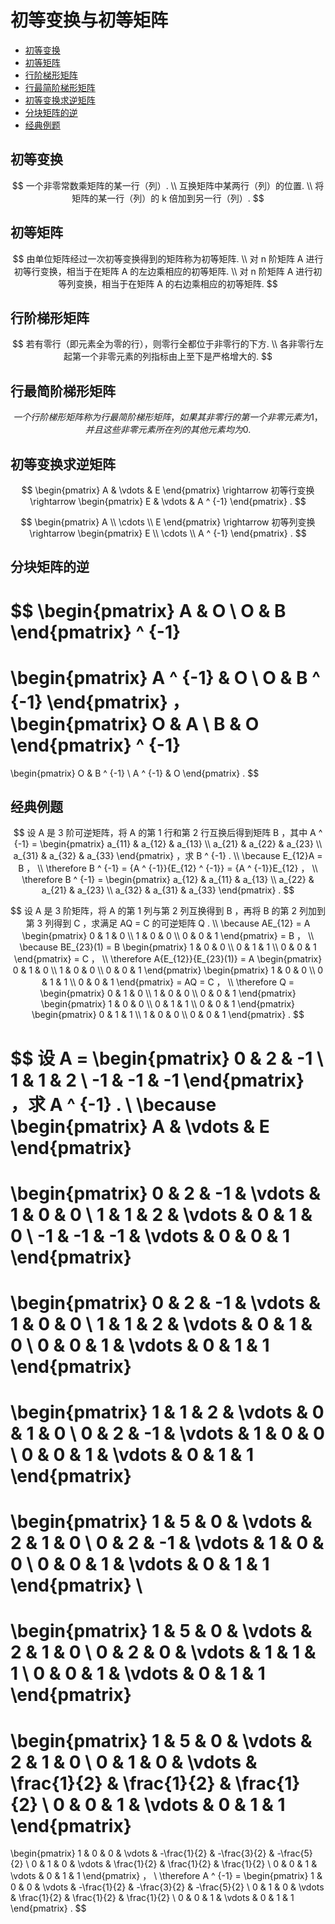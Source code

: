 # 初等变换与初等矩阵

* [初等变换](#初等变换)
* [初等矩阵](#初等矩阵)
* [行阶梯形矩阵](#行阶梯形矩阵)
* [行最简阶梯形矩阵](#行最简阶梯形矩阵)
* [初等变换求逆矩阵](#初等变换求逆矩阵)
* [分块矩阵的逆](#分块矩阵的逆)
* [经典例题](#经典例题)

## 初等变换

$$
一个非零常数乘矩阵的某一行（列）.
\\
互换矩阵中某两行（列）的位置.
\\
将矩阵的某一行（列）的 k 倍加到另一行（列）.
$$

## 初等矩阵

$$
由单位矩阵经过一次初等变换得到的矩阵称为初等矩阵.
\\
对 n 阶矩阵 A 进行初等行变换，相当于在矩阵 A 的左边乘相应的初等矩阵.
\\
对 n 阶矩阵 A 进行初等列变换，相当于在矩阵 A 的右边乘相应的初等矩阵.
$$

## 行阶梯形矩阵

$$
若有零行（即元素全为零的行），则零行全都位于非零行的下方.
\\
各非零行左起第一个非零元素的列指标由上至下是严格增大的.
$$

## 行最简阶梯形矩阵

$$
一个行阶梯形矩阵称为行最简阶梯形矩阵，如果其非零行的第一个非零元素为 1 ，并且这些非零元素所在列的其他元素均为 0 .
$$

## 初等变换求逆矩阵

$$
\begin{pmatrix}
A & \vdots & E
\end{pmatrix}
\rightarrow 初等行变换 \rightarrow
\begin{pmatrix}
E & \vdots & A ^ {-1}
\end{pmatrix} .
$$

$$
\begin{pmatrix}
A \\
\cdots \\
E
\end{pmatrix}
\rightarrow 初等列变换 \rightarrow
\begin{pmatrix}
E \\
\cdots \\
A ^ {-1}
\end{pmatrix} .
$$

## 分块矩阵的逆

$$
\begin{pmatrix}
A & O \\
O & B
\end{pmatrix} ^ {-1}
=
\begin{pmatrix}
A ^ {-1} & O \\
O & B ^ {-1}
\end{pmatrix} ，
\begin{pmatrix}
O & A \\
B & O
\end{pmatrix} ^ {-1}
=
\begin{pmatrix}
O & B ^ {-1} \\
A ^ {-1} & O
\end{pmatrix} .
$$

## 经典例题

$$
设 A 是 3 阶可逆矩阵，将 A 的第 1 行和第 2 行互换后得到矩阵 B ，其中 A ^ {-1} =
\begin{pmatrix}
a_{11} & a_{12} & a_{13} \\
a_{21} & a_{22} & a_{23} \\
a_{31} & a_{32} & a_{33}
\end{pmatrix}
，求 B ^ {-1} .
\\
\because E_{12}A = B ，
\\
\therefore B ^ {-1} = {A ^ {-1}}{E_{12} ^ {-1}} = {A ^ {-1}}E_{12} ，
\\
\therefore B ^ {-1} =
\begin{pmatrix}
a_{12} & a_{11} & a_{13} \\
a_{22} & a_{21} & a_{23} \\
a_{32} & a_{31} & a_{33}
\end{pmatrix} .
$$

$$
设 A 是 3 阶矩阵，将 A 的第 1 列与第 2 列互换得到 B ，再将 B 的第 2 列加到第 3 列得到 C ，求满足 AQ = C 的可逆矩阵 Q .
\\
\because AE_{12} = A
\begin{pmatrix}
0 & 1 & 0 \\
1 & 0 & 0 \\
0 & 0 & 1
\end{pmatrix}
= B ，
\\
\because BE_{23}(1) = B
\begin{pmatrix}
1 & 0 & 0 \\
0 & 1 & 1 \\
0 & 0 & 1
\end{pmatrix}
= C ，
\\
\therefore A{E_{12}}{E_{23}(1)} = A
\begin{pmatrix}
0 & 1 & 0 \\
1 & 0 & 0 \\
0 & 0 & 1
\end{pmatrix}
\begin{pmatrix}
1 & 0 & 0 \\
0 & 1 & 1 \\
0 & 0 & 1
\end{pmatrix}
= AQ = C ，
\\
\therefore Q =
\begin{pmatrix}
0 & 1 & 0 \\
1 & 0 & 0 \\
0 & 0 & 1
\end{pmatrix}
\begin{pmatrix}
1 & 0 & 0 \\
0 & 1 & 1 \\
0 & 0 & 1
\end{pmatrix}
\begin{pmatrix}
0 & 1 & 1 \\
1 & 0 & 0 \\
0 & 0 & 1
\end{pmatrix} .
$$

$$
设 A =
\begin{pmatrix}
0 & 2 & -1 \\
1 & 1 & 2 \\
-1 & -1 & -1
\end{pmatrix}
，求 A ^ {-1} .
\\
\because
\begin{pmatrix}
A & \vdots & E
\end{pmatrix}
=
\begin{pmatrix}
0 & 2 & -1 & \vdots & 1 & 0 & 0 \\
1 & 1 & 2 & \vdots & 0 & 1 & 0 \\
-1 & -1 & -1 & \vdots & 0 & 0 & 1
\end{pmatrix}
=
\begin{pmatrix}
0 & 2 & -1 & \vdots & 1 & 0 & 0 \\
1 & 1 & 2 & \vdots & 0 & 1 & 0 \\
0 & 0 & 1 & \vdots & 0 & 1 & 1
\end{pmatrix}
=
\begin{pmatrix}
1 & 1 & 2 & \vdots & 0 & 1 & 0 \\
0 & 2 & -1 & \vdots & 1 & 0 & 0 \\
0 & 0 & 1 & \vdots & 0 & 1 & 1
\end{pmatrix}
=
\begin{pmatrix}
1 & 5 & 0 & \vdots & 2 & 1 & 0 \\
0 & 2 & -1 & \vdots & 1 & 0 & 0 \\
0 & 0 & 1 & \vdots & 0 & 1 & 1
\end{pmatrix}
\\
=
\begin{pmatrix}
1 & 5 & 0 & \vdots & 2 & 1 & 0 \\
0 & 2 & 0 & \vdots & 1 & 1 & 1 \\
0 & 0 & 1 & \vdots & 0 & 1 & 1
\end{pmatrix}
=
\begin{pmatrix}
1 & 5 & 0 & \vdots & 2 & 1 & 0 \\
0 & 1 & 0 & \vdots & \frac{1}{2} & \frac{1}{2} & \frac{1}{2} \\
0 & 0 & 1 & \vdots & 0 & 1 & 1
\end{pmatrix}
=
\begin{pmatrix}
1 & 0 & 0 & \vdots & -\frac{1}{2} & -\frac{3}{2} & -\frac{5}{2} \\
0 & 1 & 0 & \vdots & \frac{1}{2} & \frac{1}{2} & \frac{1}{2} \\
0 & 0 & 1 & \vdots & 0 & 1 & 1
\end{pmatrix} ，
\\
\therefore A ^ {-1} =
\begin{pmatrix}
1 & 0 & 0 & \vdots & -\frac{1}{2} & -\frac{3}{2} & -\frac{5}{2} \\
0 & 1 & 0 & \vdots & \frac{1}{2} & \frac{1}{2} & \frac{1}{2} \\
0 & 0 & 1 & \vdots & 0 & 1 & 1
\end{pmatrix} .
$$




